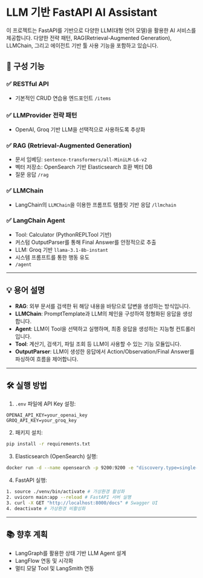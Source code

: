 # LLM 기반 FastAPI AI Assistant

이 프로젝트는 FastAPI를 기반으로 다양한 LLM(대형 언어 모델)을 활용한 AI 서비스를 제공합니다.
다양한 전략 패턴, RAG(Retrieval-Augmented Generation), LLMChain, 그리고 에이전트 기반 툴 사용 기능을 포함하고 있습니다.

## 🔧 구성 기능

### ✅ RESTful API
- 기본적인 CRUD 연습용 엔드포인트 `/items`

### ✅ LLMProvider 전략 패턴
- OpenAI, Groq 기반 LLM을 선택적으로 사용하도록 추상화

### ✅ RAG (Retrieval-Augmented Generation)
- 문서 임베딩: `sentence-transformers/all-MiniLM-L6-v2`
- 벡터 저장소: OpenSearch 기반 Elasticsearch 호환 벡터 DB
- 질문 응답 `/rag`

### ✅ LLMChain
- LangChain의 `LLMChain`을 이용한 프롬프트 템플릿 기반 응답 `/llmchain`

### ✅ LangChain Agent
- Tool: Calculator (PythonREPLTool 기반)
- 커스텀 OutputParser를 통해 Final Answer를 안정적으로 추출
- LLM: Groq 기반 `llama-3.1-8b-instant`
- 시스템 프롬프트를 통한 행동 유도
- `/agent`

---

## 💡 용어 설명

- **RAG**: 외부 문서를 검색한 뒤 해당 내용을 바탕으로 답변을 생성하는 방식입니다.
- **LLMChain**: PromptTemplate과 LLM의 체인을 구성하여 정형화된 응답을 생성합니다.
- **Agent**: LLM이 Tool을 선택하고 실행하며, 최종 응답을 생성하는 지능형 컨트롤러입니다.
- **Tool**: 계산기, 검색기, 파일 조회 등 LLM이 사용할 수 있는 기능 모듈입니다.
- **OutputParser**: LLM이 생성한 응답에서 Action/Observation/Final Answer를 파싱하여 흐름을 제어합니다.

---

## 🛠️ 실행 방법

1. `.env` 파일에 API Key 설정:
```env
OPENAI_API_KEY=your_openai_key
GROQ_API_KEY=your_groq_key
```

2. 패키지 설치:
```bash
pip install -r requirements.txt
```

3. Elasticsearch (OpenSearch) 실행:
```bash
docker run -d --name opensearch -p 9200:9200 -e "discovery.type=single-node" -e "OPENSEARCH_INITIAL_ADMIN_PASSWORD=admin" opensearchproject/opensearch:2
```

4. FastAPI 실행:
```bash
1. source ./venv/bin/activate # 가상환경 활성화
2. uvicorn main:app --reload # FastAPI 서버 실행
3. curl -X GET "http://localhost:8000/docs" # Swagger UI
4. deactivate # 가상환경 비활성화
```

---

## 📚 향후 계획

- LangGraph를 활용한 상태 기반 LLM Agent 설계
- LangFlow 연동 및 시각화
- 멀티 모달 Tool 및 LangSmith 연동
